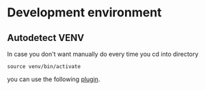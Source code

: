 # Development environment

## Autodetect VENV

In case you don't want manually do every time you cd into directory

```
source venv/bin/activate
```

you can use the following [plugin](https://github.com/RobertDeRose/virtualenv-autodetect).
